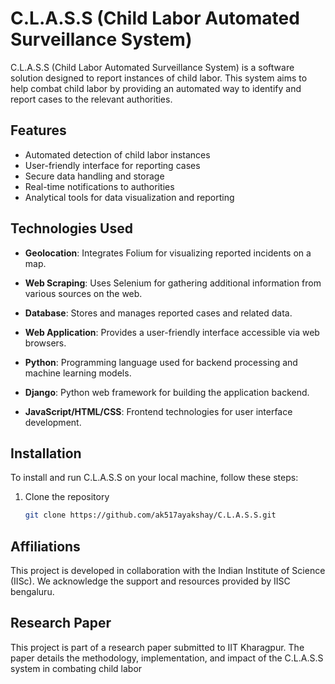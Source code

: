 # C.L.A.S.S (Child Labor Automated Surveillance System)

C.L.A.S.S (Child Labor Automated Surveillance System) is a software solution designed to report instances of child labor. This system aims to help combat child labor by providing an automated way to identify and report cases to the relevant authorities.

## Features

- Automated detection of child labor instances
- User-friendly interface for reporting cases
- Secure data handling and storage
- Real-time notifications to authorities
- Analytical tools for data visualization and reporting

## Technologies Used

- **Geolocation**: Integrates Folium for visualizing reported incidents on a map.
  
- **Web Scraping**: Uses Selenium for gathering additional information from various sources on the web.
  
- **Database**: Stores and manages reported cases and related data.
  
- **Web Application**: Provides a user-friendly interface accessible via web browsers.
  
- **Python**: Programming language used for backend processing and machine learning models.
  
- **Django**: Python web framework for building the application backend.
  
- **JavaScript/HTML/CSS**: Frontend technologies for user interface development.

## Installation

To install and run C.L.A.S.S on your local machine, follow these steps:

1. Clone the repository
   ```bash
   git clone https://github.com/ak517ayakshay/C.L.A.S.S.git

## Affiliations
This project is developed in collaboration with the Indian Institute of Science (IISc). We acknowledge the support and resources provided by IISC bengaluru.

## Research Paper
This project is part of a research paper submitted to IIT Kharagpur. The paper details the methodology, implementation, and impact of the C.L.A.S.S system in combating child labor
